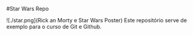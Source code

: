 #Star Wars Repo 

![./star.png](Rick an Morty e Star Wars Poster)
Este repositório serve de exemplo para o curso de Git e Github. 

